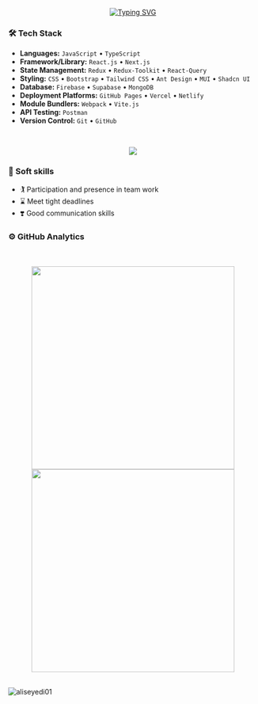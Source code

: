 <p align="center">
  <a align="center" href="https://git.io/typing-svg">
    <img src="https://readme-typing-svg.demolab.com?font=Fira+Code&pause=1000&width=435&lines=Welcome👋+To+My+Github+Page;Hello+I'm+Ali😎+ Seyedi;I'm+a+Front-End+Developer💻;With+Creative+Idea💎+and+Precision;Feel+Free+To+Explore🔍+My+Projects;" alt="Typing SVG" />
  </a>
</p>



### 🛠 Tech Stack

- **Languages:** `JavaScript` • `TypeScript`
- **Framework/Library:** `React.js` • `Next.js`
- **State Management:** `Redux` • `Redux-Toolkit` • `React-Query`
- **Styling:** `CSS` • `Bootstrap` • `Tailwind CSS` • `Ant Design` • `MUI` • `Shadcn UI`
- **Database:** `Firebase` • `Supabase` • `MongoDB`
- **Deployment Platforms:** `GitHub Pages` • `Vercel` • `Netlify`
- **Module Bundlers:** `Webpack` • `Vite.js`
- **API Testing:** `Postman`
- **Version Control:** `Git` • `GitHub`

<br/>

<p align="center">
  <a href="https://skillicons.dev">
    <img src="https://skillicons.dev/icons?i=html,css,js,ts,sass,bootstrap,tailwind,styledcomponents,mui,react,redux,nextjs,mongodb,supabase,firebase,git,github,stackoverflow,vite,vscode,&theme=dark&perline=10" />
  </a>
</p>

### 👔 Soft skills

- 🏌️ Participation and presence in team work
- ⌛️ Meet tight deadlines
- ❣️ Good communication skills


### ⚙️  GitHub Analytics
<br/>
<!-- most used Language -->
<div align=center>

<br>
  <a href="#" title="aliseyedi01">
    <img width="410" align="center" src="https://github-readme-stats.vercel.app/api/top-langs/?username=aliseyedi01&layout=compact&langs_count=8&theme=gruvbox&border_color=AFD41B&hide_border=true" />
  </a>

<!-- Github Stats -->
  <a href="#"  title="aliseyedi01">
    <img align="center" width="410" src="https://github-readme-stats.vercel.app/api?username=aliseyedi01&show_icons=true&theme=gruvbox&border_color=AFD41B&hide_border=true" />
  </a>
</div>

<br>
<!-- Review Stats -->
<p align="left"> <img src="https://komarev.com/ghpvc/?username=aliseyedi01&label=Profile%20views&color=0e75b6&style=flat" alt="aliseyedi01" /> </p>
